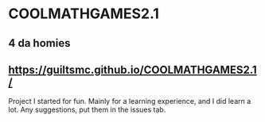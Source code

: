 # COOLMATHGAMES2.1
4 da homies
--------------------
https://guiltsmc.github.io/COOLMATHGAMES2.1/
--------------------
Project I started for fun. Mainly for a learning experience, and I did learn a lot. Any suggestions, put them in the issues tab.

